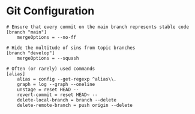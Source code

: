 # Git Configuration

    # Ensure that every commit on the main branch represents stable code
    [branch "main"]
        mergeOptions = --no-ff

    # Hide the multitude of sins from topic branches
    [branch "develop"]
        mergeOptions = --squash

    # Often (or rarely) used commands
    [alias]
        alias = config --get-regexp ^alias\\.
        graph = log --graph --oneline
        unstage = reset HEAD --
        revert-commit = reset HEAD~ --
        delete-local-branch = branch --delete
        delete-remote-branch = push origin --delete
